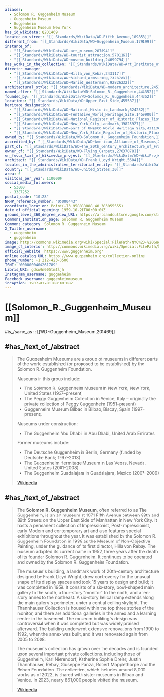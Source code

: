 ```yaml
---
aliases:
  - Solomon R. Guggenheim Museum
  - Guggenheim Museum
  - Guggenheim
  - Guggenheim Museum New York
has_id_wikidata: Q201469
located_on_street: "[[_Standards/WikiData/WD~Fifth_Avenue,109858]]"
different_from: "[[_Standards/WikiData/WD~Guggenheim_Museum,179199]]"
instance_of:
  - "[[_Standards/WikiData/WD~art_museum,207694]]"
  - "[[_Standards/WikiData/WD~tourist_attraction,570116]]"
  - "[[_Standards/WikiData/WD~museum_building,24699794]]"
has_works_in_the_collection: "[[_Standards/WikiData/WD~Art_Institute_of_Chicago,239303]]"
director_manager:
  - "[[_Standards/WikiData/WD~Hilla_von_Rebay,243117]]"
  - "[[_Standards/WikiData/WD~Richard_Armstrong,7323783]]"
  - "[[_Standards/WikiData/WD~Mariët_Westermann,92826232]]"
architectural_style: "[[_Standards/WikiData/WD~modern_architecture,245188]]"
named_after: "[[_Standards/WikiData/WD~Solomon_R._Guggenheim,444352]]"
founded_by: "[[_Standards/WikiData/WD~Solomon_R._Guggenheim,444352]]"
locations: "[[_Standards/WikiData/WD~Upper_East_Side,455587]]"
heritage_designation:
  - "[[_Standards/WikiData/WD~National_Historic_Landmark,624232]]"
  - "[[_Standards/WikiData/WD~Tentative_World_Heritage_Site,1459900]]"
  - "[[_Standards/WikiData/WD~National_Register_of_Historic_Places_listed_place,19558910]]"
  - "[[_Standards/WikiData/WD~New_York_City_Landmark,19825927]]"
  - "[[_Standards/WikiData/WD~part_of_UNESCO_World_Heritage_Site,43113623]]"
  - "[[_Standards/WikiData/WD~New_York_State_Register_of_Historic_Places_listed_place,120763427]]"
owned_by: "[[_Standards/WikiData/WD~Solomon_R._Guggenheim_Foundation,1143822]]"
accredited_by: "[[_Standards/WikiData/WD~American_Alliance_of_Museums,2842849]]"
part_of: "[[_Standards/WikiData/WD~The_20th_Century_Architecture_of_Frank_Lloyd_Wright,10498496]]"
owner_of: "[[_Standards/WikiData/WD~Flying_Carpets,27037078]]"
on_focus_list_of_Wikimedia_project: "[[_Standards/WikiData/WD~WikiProject_Architourist_Guide,134412769]]"
architect: "[[_Standards/WikiData/WD~Frank_Lloyd_Wright,5604]]"
located_in_the_administrative_territorial_entity: "[[_Standards/WikiData/WD~Manhattan,11299]]"
country: "[[_Standards/WikiData/WD~United_States,30]]"
area: 6
visitors_per_year: 1100000
social_media_followers:
  - 53000
  - 3387252
postal_code: "10128"
NRHP_reference_number: "05000443"
coordinate_location: Point(-73.958888888 40.783055555)
date_of_official_opening: 1959-10-21T00:00:00Z
ground_level_360_degree_view_URL: https://artsandculture.google.com/streetview/solomon-r-guggenheim-museum-interior-streetview/jAHfbv3JGM2KaQ?hl=en&sv_lng=-73.95902634325634&sv_lat=40.78285751667664&sv_h=30.75703204567916&sv_p=0.06928383072430222&sv_pid=MfnUmHRyOSzMtY3vtYU05g&sv_z=0.9645743015259172
Commons_Institution_page: Solomon R. Guggenheim Museum
Commons_category: Solomon R. Guggenheim Museum
X_Twitter_username:
  - Guggenheim
  - guggenheim
image: http://commons.wikimedia.org/wiki/Special:FilePath/NYC%20-%20Guggenheim%20Museum.jpg
image_of_interior: http://commons.wikimedia.org/wiki/Special:FilePath/Solomon%20R.%20Guggenheim%20Museum%2C%20New%20York%20City%2C%20Lobby%20Skylight%20Delight.jpg
official_website: https://www.guggenheim.org/
online_catalog_URL: https://www.guggenheim.org/collection-online
phone_number: +1 212-423-3500
ISNI: "0000000406261789"
Libris_URI: gdsw0n605tmtljh
Instagram_username: guggenheim
Facebook_username: guggenheimmuseum
inception: 1937-01-01T00:00:00Z
---
```


# [[Solomon_R._Guggenheim_Museum]] 

#is_/same_as :: [[WD~Guggenheim_Museum,201469]]

## #has_/text_of_/abstract 

> The Guggenheim Museums are a group of museums in different parts of the world 
> established (or proposed to be established) by the Solomon R. Guggenheim Foundation.
>
> Museums in this group include:
> - The Solomon R. Guggenheim Museum in New York, New York, United States (1937–present)
> - The Peggy Guggenheim Collection in Venice, Italy – originally the private collection of Peggy Guggenheim (1951–present)
> - Guggenheim Museum Bilbao in Bilbao, Biscay, Spain (1997–present).
>
> Museums under construction:
> - The Guggenheim Abu Dhabi, in Abu Dhabi, United Arab Emirates
>
> Former museums include:
> - The Deutsche Guggenheim in Berlin, Germany (funded by Deutsche Bank; 1997–2013)
> - The Guggenheim Hermitage Museum in Las Vegas, Nevada, United States (2001–2008)
> - The Guggenheim Guadalajara in Guadalajara, Mexico (2007–2009)
>
> [Wikipedia](https://en.wikipedia.org/wiki/List%20of%20Guggenheim%20Museums) 

## #has_/text_of_/abstract 

> The **Solomon R. Guggenheim Museum**, often referred to as The Guggenheim, is an art museum at 1071 Fifth Avenue between 88th and 89th Streets on the Upper East Side of Manhattan in New York City. It hosts a permanent collection of Impressionist, Post-Impressionist, early Modern and contemporary art and also features special exhibitions throughout the year. It was established by the Solomon R. Guggenheim Foundation in 1939 as the Museum of Non-Objective Painting, under the guidance of its first director, Hilla von Rebay. The museum adopted its current name in 1952, three years after the death of its founder Solomon R. Guggenheim. It continues to be operated and owned by the Solomon R. Guggenheim Foundation.
>
> The museum's building, a landmark work of 20th-century architecture designed by Frank Lloyd Wright, drew controversy for the unusual shape of its display spaces and took 15 years to design and build; it was completed in 1959. It consists of a six-story, bowl-shaped main gallery to the south, a four-story "monitor" to the north, and a ten-story annex to the northeast. A six-story helical ramp extends along the main gallery's perimeter, under a central ceiling skylight. The Thannhauser Collection is housed within the top three stories of the monitor, and there are additional galleries in the annex and a learning center in the basement. The museum building's design was controversial when it was completed but was widely praised afterward. The building underwent extensive renovations from 1990 to 1992, when the annex was built, and it was renovated again from 2005 to 2008.
>
> The museum's collection has grown over the decades and is founded upon several important private collections, including those of Guggenheim, Karl Nierendorf, Katherine Sophie Dreier, Justin Thannhauser, Rebay, Giuseppe Panza, Robert Mapplethorpe and the Bohen Foundation. The collection, which includes around 8,000 works as of 2022, is shared with sister museums in Bilbao and Venice. In 2023, nearly 861,000 people visited the museum.
>
> [Wikipedia](https://en.wikipedia.org/wiki/Solomon%20R.%20Guggenheim%20Museum) 

